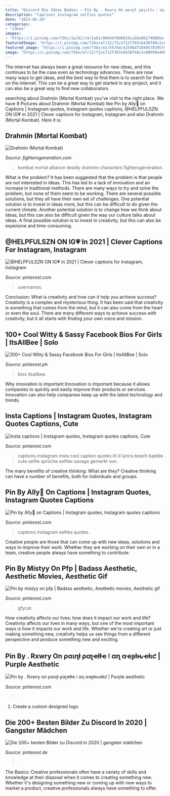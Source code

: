 ```yaml
---
title: "Discord Bio Ideas Badass ~ Pin By . Rxwry On ραιɳƚ ραʅҽƚƚҽ ⁞ αɳ αҽʂƚԋҽƚιƈ"
description: "Captions instagram selfies quotes"
date: "2023-05-28"
categories:
- "ideas"
images:
- "https://i.pinimg.com/736x/1a/81/c9/1a81c906447808819ca1be962748885e.jpg"
featuredImage: "https://i.pinimg.com/736x/e7/12/f3/e712f393c6438f40c2c00950e406a7ce.jpg"
featured_image: "https://i.pinimg.com/736x/e2/59/bd/e259bd718495783957e1394ac828d25f.jpg"
image: "https://i.pinimg.com/736x/e7/12/f3/e712f393c6438f40c2c00950e406a7ce.jpg"
---
```



The internet has always been a great resource for new ideas, and this continues to be the case even as technology advances. There are now many ways to get ideas, and the best way to find them is to search for them on the internet. This can be a great way to get started in any project, and it can also be a great way to find new collaborators.

	

		
searching about Drahmin (Mortal Kombat) you've visit to the right place. We have 8 Pictures about Drahmin (Mortal Kombat) like Pin by Ally💙 on Captions | Instagram quotes, Instagram quotes captions, @HELPFULSZN ON IG💗 in 2021 | Clever captions for instagram, Instagram and also Drahmin (Mortal Kombat). Here it is:
		
    
## Drahmin (Mortal Kombat)

<img loading=lazy src="https://www.fightersgeneration.com/characters/drahminda2.jpg" onerror="this.onerror=null;this.src='https://tse2.mm.bing.net/th?id=OIP.G_KVIog7u4hw_T0phNKY_gHaE8&amp;pid=15.1';" alt="Drahmin (Mortal Kombat)">

_Source: fightersgeneration.com_

>kombat mortal alliance deadly drahmin characters fightersgeneration. 

	

What is the problem?
It has been suggested that the problem is that people are not interested in Ideas. This has led to a lack of innovation and an increase in traditional methods. There are many ways to try and solve the problem, but none of them seem to be working. There are several possible solutions, but they all have their own set of challenges. One potential solution is to invest in ideas more, but this can be difficult to do given the current climate. Another potential solution is to change how we think about Ideas, but this can also be difficult given the way our culture talks about ideas. A final possible solution is to invest in creativity, but this can also be expensive and time-consuming.

    
## @HELPFULSZN ON IG💗 In 2021 | Clever Captions For Instagram, Instagram

<img loading=lazy src="https://i.pinimg.com/736x/e2/59/bd/e259bd718495783957e1394ac828d25f.jpg" onerror="this.onerror=null;this.src='https://tse1.mm.bing.net/th?id=OIP.gpt7Cl97BH-7iVtOpHgszgHaHa&amp;pid=15.1';" alt="@HELPFULSZN ON IG💗 in 2021 | Clever captions for instagram, Instagram">

_Source: pinterest.com_

>usernames. 

	

Conclusion: What is creativity and how can it help you achieve success?
Creativity is a complex and mysterious thing. It has been said that creativity is something that comes from the mind, but it can also come from the heart or even the soul. There are many different ways to achieve success with creativity, but it all starts with finding your own voice and mission.

    
## 100+ Cool Witty &amp; Sassy Facebook Bios For Girls | ItsAllBee | Solo

<img loading=lazy src="https://i.pinimg.com/originals/c0/03/5a/c0035a591e67964939b7413ce873dbac.png" onerror="this.onerror=null;this.src='https://tse2.mm.bing.net/th?id=OIP.BUGU_e65yhmSWCNHSrhlegHaLH&amp;pid=15.1';" alt="100+ Cool Witty &amp; Sassy Facebook Bios For Girls | ItsAllBee | Solo">

_Source: pinterest.ph_

>bios itsallbee. 

	

Why innovation is important
Innovation is important because it allows companies to quickly and easily improve their products or services. Innovation can also help companies keep up with the latest technology and trends.

    
## Insta Captions | Instagram Quotes, Instagram Quotes Captions, Cute

<img loading=lazy src="https://i.pinimg.com/736x/1a/81/c9/1a81c906447808819ca1be962748885e.jpg" onerror="this.onerror=null;this.src='https://tse4.mm.bing.net/th?id=OIP.sKN4w2FERNF6OGiMzXs9zQAAAA&amp;pid=15.1';" alt="Insta captions | Instagram quotes, Instagram quotes captions, Cute">

_Source: pinterest.com_

>captions instagram insta cool caption quotes lit lil lyrics beach baddie cute selfie sprüche selfies savage gemerkt von. 

	

The many benefits of creative thinking: What are they?
Creative thinking can have a number of benefits, both for individuals and groups.

    
## Pin By Ally💙 On Captions | Instagram Quotes, Instagram Quotes Captions

<img loading=lazy src="https://i.pinimg.com/736x/e6/72/5a/e6725aed824aeeab77e86eb088b128de.jpg" onerror="this.onerror=null;this.src='https://tse2.mm.bing.net/th?id=OIP.NWjPdGdj_G2BHViP8yWKBwHaNK&amp;pid=15.1';" alt="Pin by Ally💙 on Captions | Instagram quotes, Instagram quotes captions">

_Source: pinterest.com_

>captions instagram selfies quotes. 

	

Creative people are those that can come up with new ideas, solutions and ways to improve their work. Whether they are working on their own or in a team, creative people always have something to contribute.

    
## Pin By Mistyy On Pfp | Badass Aesthetic, Aesthetic Movies, Aesthetic Gif

<img loading=lazy src="https://i.pinimg.com/736x/e7/12/f3/e712f393c6438f40c2c00950e406a7ce.jpg" onerror="this.onerror=null;this.src='https://tse4.mm.bing.net/th?id=OIP.tCOOL4d3Pn6Pjw5lwECXPAAAAA&amp;pid=15.1';" alt="Pin by mistyy on pfp | Badass aesthetic, Aesthetic movies, Aesthetic gif">

_Source: pinterest.com_

>gfycat. 

	

How creativity affects our lives: how does it impact our work and life?
Creativity affects our lives in many ways, but one of the most important ways is how it impacts our work and life. Whether we're creating art or just making something new, creativity helps us see things from a different perspective and produce something new and exciting.

    
## Pin By . Rxwry On ραιɳƚ ραʅҽƚƚҽ ⁞ αɳ αҽʂƚԋҽƚιƈ | Purple Aesthetic

<img loading=lazy src="https://i.pinimg.com/736x/be/ee/8e/beee8e80f6c5f2ceed9f52f20dbe4fac.jpg" onerror="this.onerror=null;this.src='https://tse4.mm.bing.net/th?id=OIP.CIJ35EsLtRlt4K9BGLyvVAHaHP&amp;pid=15.1';" alt="Pin by . Rxwry on ραιɳƚ ραʅҽƚƚҽ ⁞ αɳ αҽʂƚԋҽƚιƈ | Purple aesthetic">

_Source: pinterest.com_

>. 

	

1. Create a custom designed logo.

    
## Die 200+ Besten Bilder Zu Discord In 2020 | Gangster Mädchen

<img loading=lazy src="https://i.pinimg.com/236x/d0/8c/f1/d08cf12b131dc11a3b9b3c919585d7ac.jpg" onerror="this.onerror=null;this.src='https://tse3.mm.bing.net/th?id=OIP.acGk1-t1Btd5mennr3ObxAAAAA&amp;pid=15.1';" alt="Die 200+ besten Bilder zu Discord in 2020 | gangster mädchen">

_Source: pinterest.de_

>. 

	

The Basics:
Creative professionals often have a variety of skills and knowledge at their disposal when it comes to creating something new. Whether it's designing something new or coming up with new ways to market a product, creative professionals always have something to offer.

